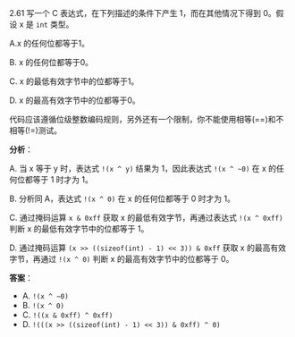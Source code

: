 2.61 写一个 C 表达式，在下列描述的条件下产生 1，而在其他情况下得到 0。假设 x 是 `int` 类型。

A.x 的任何位都等于1。

B. x 的任何位都等于0。

C. x 的最低有效字节中的位都等于1。

D. x 的最高有效字节中的位都等于0。

代码应该遵循位级整数编码规则，另外还有一个限制，你不能使用相等(==)和不相等(!=)测试。

**分析**：

A. 当 x 等于 y 时，表达式 `!(x ^ y)` 结果为 1，因此表达式 `!(x ^ ~0)` 在 x 的任何位都等于 1 时才为 1。

B. 分析同 A，表达式 `!(x ^ 0)` 在  x 的任何位都等于 0 时才为 1。

C. 通过掩码运算 `x & 0xff` 获取 x 的最低有效字节，再通过表达式 `!(x ^ 0xff)` 判断 x 的最低有效字节中的位都等于 1。

D. 通过掩码运算 `(x >> ((sizeof(int) - 1) << 3)) & 0xff` 获取 x 的最高有效字节，再通过 `!(x ^ 0)` 判断 x 的最高有效字节中的位都等于 0。

**答案**：
- A. `!(x ^ ~0)`
- B. `!(x ^ 0)`
- C. `!((x & 0xff) ^ 0xff)`
- D. `!(((x >> ((sizeof(int) - 1) << 3)) & 0xff) ^ 0)`
